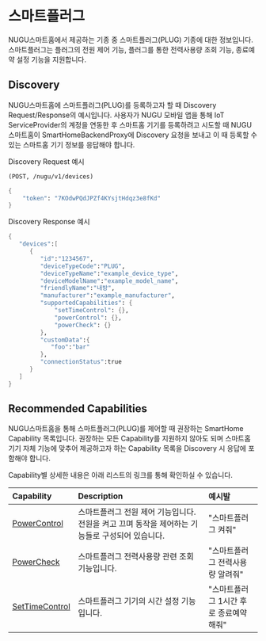 # 스마트플러그

NUGU스마트홈에서 제공하는 기종 중 스마트플러그\(PLUG\) 기종에 대한 정보입니다. 스마트플러그는 플러그의 전원 제어 기능, 플러그를 통한 전력사용량 조회 기능, 종료예약 설정 기능을 지원합니다.

## Discovery

NUGU스마트홈에 스마트플러그\(PLUG\)를 등록하고자 할 때 Discovery Request/Response의 예시입니다. 사용자가 NUGU 모바일 앱을 통해 IoT ServiceProvider의 계정을 연동한 후 스마트홈 기기를 등록하려고 시도할 때 NUGU스마트홈이 SmartHomeBackendProxy에 Discovery 요청을 보내고 이 때 등록할 수 있는 스마트홈 기기 정보를 응답해야 합니다.

Discovery Request 예시

```scheme
(POST, /nugu/v1/devices)

{
    "token": "7KOdwPQdJPZf4KYsjtHdqz3e8fKd"
}
```

Discovery Response 예시

```scheme
{
   "devices":[
      {
         "id":"1234567",
         "deviceTypeCode":"PLUG",
         "deviceTypeName":"example_device_type",
         "deviceModelName":"example_model_name",
         "friendlyName":"내방",
         "manufacturer":"example_manufacturer",
         "supportedCapabilities": {
             "setTimeControl": {},
             "powerControl": {},
             "powerCheck": {}
         },
         "customData":{
            "foo":"bar"
         },
         "connectionStatus":true
      }
   ]
}
```

## Recommended Capabilities

NUGU스마트홈을 통해 스마트플러그\(PLUG\)를 제어할 때 권장하는 SmartHome Capability 목록입니다. 권장하는 모든 Capability를 지원하지 않아도 되며 스마트홈 기기 자체 기능에 맞추어 제공하고자 하는 Capability 목록을 Discovery 시 응답에 포함해야 합니다.

Capability별 상세한 내용은 아래 리스트의 링크를 통해 확인하실 수 있습니다.

| Capability | Description | 예시발 |
| :--- | :--- | :--- |
| [PowerControl](../smarthomecapability/powercontrol-interface.md) | 스마트플러그 전원 제어 기능입니다. 전원을 켜고 끄며 동작을 제어하는 기능들로 구성되어 있습니다. | "스마트플러그 켜줘" |
| [PowerCheck](../smarthomecapability/powercheck-interface.md) | 스마트플러그 전력사용량 관련 조회 기능입니다. | "스마트플러그 전력사용량 알려줘" |
| [SetTimeControl](../smarthomecapability/settimecontrol-interface.md) | 스마트플러그 기기의 시간 설정 기능입니다. | "스마트플러그 1시간 후로 종료예약해줘" |

